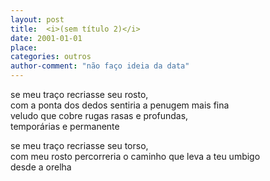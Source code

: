 ```yaml
---
layout: post
title:  <i>(sem título 2)</i>
date: 2001-01-01
place:
categories: outros
author-comment: "não faço ideia da data"
---
```


se meu traço recriasse seu rosto,<!--more-->  
com a ponta dos dedos sentiria a penugem mais fina  
veludo que cobre rugas rasas e profundas,  
temporárias e permanente  


se meu traço recriasse seu torso,  
com meu rosto percorreria o caminho que leva a teu umbigo  
desde a orelha  
